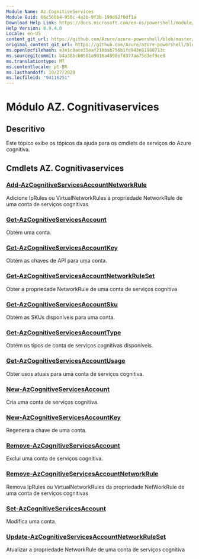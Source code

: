 ```yaml
---
Module Name: Az.CognitiveServices
Module Guid: 66c566b4-950c-4a2b-9f3b-199d92f0df1a
Download Help Link: https://docs.microsoft.com/en-us/powershell/module/az.cognitiveservices
Help Version: 0.9.4.0
Locale: en-US
content_git_url: https://github.com/Azure/azure-powershell/blob/master/src/CognitiveServices/CognitiveServices/help/Az.CognitiveServices.md
original_content_git_url: https://github.com/Azure/azure-powershell/blob/master/src/CognitiveServices/CognitiveServices/help/Az.CognitiveServices.md
ms.openlocfilehash: e3e1c0ace35eaf210bab756b1fd943e81988713c
ms.sourcegitcommit: b4a38bcb0501a9016a4998efd377aa75d3ef9ce8
ms.translationtype: MT
ms.contentlocale: pt-BR
ms.lasthandoff: 10/27/2020
ms.locfileid: "94116251"
---
```

# Módulo AZ. Cognitivaservices
## Descritivo
Este tópico exibe os tópicos da ajuda para os cmdlets de serviços do Azure cognitiva.

## Cmdlets AZ. Cognitivaservices
### [Add-AzCognitiveServicesAccountNetworkRule](Add-AzCognitiveServicesAccountNetworkRule.md)
Adicione IpRules ou VirtualNetworkRules à propriedade NetworkRule de uma conta de serviços cognitivas

### [Get-AzCognitiveServicesAccount](Get-AzCognitiveServicesAccount.md)
Obtém uma conta.

### [Get-AzCognitiveServicesAccountKey](Get-AzCognitiveServicesAccountKey.md)
Obtém as chaves de API para uma conta.

### [Get-AzCognitiveServicesAccountNetworkRuleSet](Get-AzCognitiveServicesAccountNetworkRuleSet.md)
Obter a propriedade NetworkRule de uma conta de serviços cognitiva

### [Get-AzCognitiveServicesAccountSku](Get-AzCognitiveServicesAccountSku.md)
Obtém as SKUs disponíveis para uma conta.

### [Get-AzCognitiveServicesAccountType](Get-AzCognitiveServicesAccountType.md)
Obtém os tipos de conta de serviços cognitivas disponíveis.

### [Get-AzCognitiveServicesAccountUsage](Get-AzCognitiveServicesAccountUsage.md)
Obter usos atuais para uma conta de serviços cognitiva.

### [New-AzCognitiveServicesAccount](New-AzCognitiveServicesAccount.md)
Cria uma conta de serviços cognitiva.

### [New-AzCognitiveServicesAccountKey](New-AzCognitiveServicesAccountKey.md)
Regenera a chave de uma conta.

### [Remove-AzCognitiveServicesAccount](Remove-AzCognitiveServicesAccount.md)
Exclui uma conta de serviços cognitiva.

### [Remove-AzCognitiveServicesAccountNetworkRule](Remove-AzCognitiveServicesAccountNetworkRule.md)
Remova IpRules ou VirtualNetworkRules da propriedade NetWorkRule de uma conta de serviços cognitivas

### [Set-AzCognitiveServicesAccount](Set-AzCognitiveServicesAccount.md)
Modifica uma conta.

### [Update-AzCognitiveServicesAccountNetworkRuleSet](Update-AzCognitiveServicesAccountNetworkRuleSet.md)
Atualizar a propriedade NetworkRule de uma conta de serviços cognitiva


